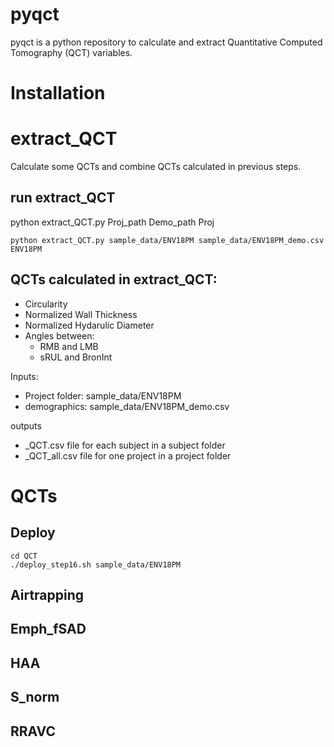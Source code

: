 # pyqct
pyqct is a python repository to calculate and extract Quantitative Computed Tomography (QCT) variables. 

# Installation



# extract_QCT
Calculate some QCTs and combine QCTs calculated in previous steps.
## run extract_QCT
python extract_QCT.py Proj_path Demo_path Proj
```
python extract_QCT.py sample_data/ENV18PM sample_data/ENV18PM_demo.csv ENV18PM
```

## QCTs calculated in extract_QCT:
- Circularity
- Normalized Wall Thickness
- Normalized Hydarulic Diameter
- Angles between:
  - RMB and LMB
  - sRUL and BronInt


Inputs:
- Project folder: sample_data/ENV18PM
- demographics: sample_data/ENV18PM_demo.csv


outputs 
- _QCT.csv file for each subject in a subject folder
- _QCT_all.csv file for one project in a project folder


# QCTs

## Deploy
```
cd QCT
./deploy_step16.sh sample_data/ENV18PM
```
## Airtrapping

## Emph_fSAD

## HAA

## S_norm

## RRAVC


